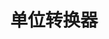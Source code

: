 ﻿---
id: 147
title: "单位转换器"
weight: 147
version: "1.0"
updateTime: "2022-01-03T08:49:45"
debName: "http://113.24.212.22:8090/upload/file/UnitConverter-depend_1.0_loongarch64.deb"
debSize: "17.1 MB"
command: "/usr/local/UnitConverter/start.sh"
---
